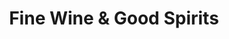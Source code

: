 ---
title: "Fine Wine & Good Spirits"
url: /lords-valley/fine-wine-und-good-spirits/
shop: Spirituosen
---